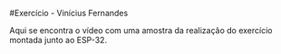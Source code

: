#Exercício - Vinícius Fernandes

Aqui se encontra o vídeo com uma amostra da realização do exercício montada junto ao ESP-32.